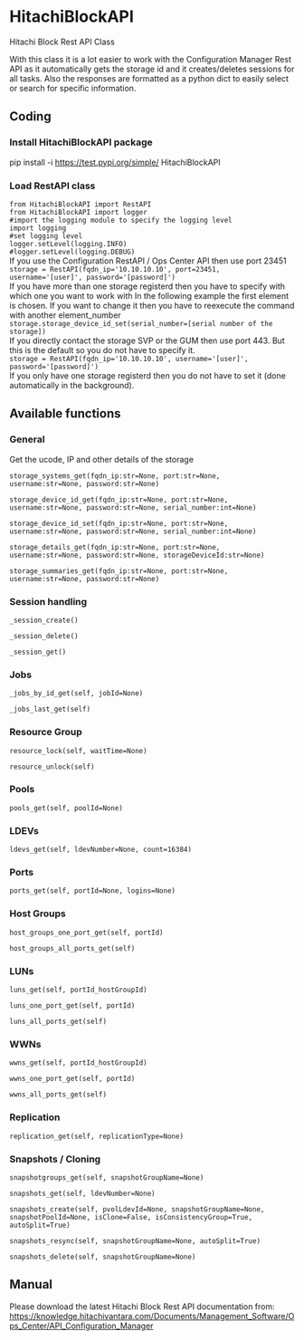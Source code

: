 # HitachiBlockAPI<br />
Hitachi Block Rest API Class<br />
 
With this class it is a lot easier to work with the Configuration Manager Rest API as it automatically gets the storage id and it creates/deletes sessions for all tasks.
Also the responses are formatted as a python dict to easily select or search for specific information.

## Coding
### Install HitachiBlockAPI package
pip install -i https://test.pypi.org/simple/ HitachiBlockAPI<br />
### Load RestAPI class
`from HitachiBlockAPI import RestAPI`<br />
`from HitachiBlockAPI import logger`<br />
`#import the logging module to specify the logging level`<br />
`import logging`<br />
`#set logging level`<br />
`logger.setLevel(logging.INFO)`<br />
`#logger.setLevel(logging.DEBUG)`<br />
If you use the Configuration RestAPI / Ops Center API then use port 23451<br />
`storage = RestAPI(fqdn_ip='10.10.10.10', port=23451, username='[user]', password='[password]')`<br />
If you have more than one storage registerd then you have to specify with which one you want to work with
In the following example the first element is chosen.
If you want to change it then you have to reexecute the command with another element_number
`storage.storage_device_id_set(serial_number=[serial number of the storage])`<br />
If you directly contact the storage SVP or the GUM then use port 443. But this is the default so you do not have to specify it.<br />
`storage = RestAPI(fqdn_ip='10.10.10.10', username='[user]', password='[password]')`<br />
If you only have one storage registerd then you do not have to set it (done automatically in the background).

## Available functions
### General
Get the ucode, IP and other details of the storage

`storage_systems_get(fqdn_ip:str=None, port:str=None, username:str=None, password:str=None)`

`storage_device_id_get(fqdn_ip:str=None, port:str=None, username:str=None, password:str=None, serial_number:int=None)`

`storage_device_id_set(fqdn_ip:str=None, port:str=None, username:str=None, password:str=None, serial_number:int=None)`

`storage_details_get(fqdn_ip:str=None, port:str=None, username:str=None, password:str=None, storageDeviceId:str=None)`

`storage_summaries_get(fqdn_ip:str=None, port:str=None, username:str=None, password:str=None)`

### Session handling
`_session_create()`

`_session_delete()`

`_session_get()`
### Jobs
`_jobs_by_id_get(self, jobId=None)`

`_jobs_last_get(self)`
### Resource Group
`resource_lock(self, waitTime=None)`

`resource_unlock(self)`
### Pools
`pools_get(self, poolId=None)`
### LDEVs
`ldevs_get(self, ldevNumber=None, count=16384)`
### Ports
`ports_get(self, portId=None, logins=None)`
### Host Groups
`host_groups_one_port_get(self, portId)`

`host_groups_all_ports_get(self)`
### LUNs
`luns_get(self, portId_hostGroupId)`

`luns_one_port_get(self, portId)`

`luns_all_ports_get(self)`
### WWNs
`wwns_get(self, portId_hostGroupId)`

`wwns_one_port_get(self, portId)`

`wwns_all_ports_get(self)`
### Replication
`replication_get(self, replicationType=None)`
### Snapshots / Cloning
`snapshotgroups_get(self, snapshotGroupName=None)`

`snapshots_get(self, ldevNumber=None)`

`snapshots_create(self, pvolLdevId=None, snapshotGroupName=None, snapshotPoolId=None, isClone=False, isConsistencyGroup=True, autoSplit=True)`

`snapshots_resync(self, snapshotGroupName=None, autoSplit=True)`

`snapshots_delete(self, snapshotGroupName=None)`

## Manual
Please download the latest Hitachi Block Rest API documentation from:<br />
https://knowledge.hitachivantara.com/Documents/Management_Software/Ops_Center/API_Configuration_Manager<br />